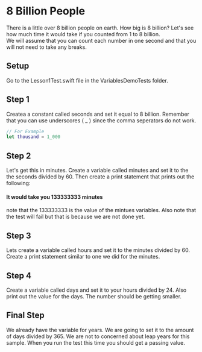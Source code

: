 # 8 Billion People
There is a little over 8 billion people on earth.  How big is 8 billion?  Let's see how much time it would take if you counted from 1 to 8 billion.  
We will assume that you can count each number in one second and that you will not need to take any breaks.  

## Setup 
Go to the Lesson1Test.swift file in the VariablesDemoTests folder.  

## Step 1 
Createa a constant called seconds and set it equal to 8 billion.  Remember that you can use underscores ( _ ) since the comma seperators do not work.  

 ```swift
// For Example
let thousand = 1_000 
```

## Step 2 
Let's get this in minutes.  Create a variable called minutes and set it to the the seconds divided by 60.  Then create a print statement that prints out the following: 
#### It would take you 133333333 minutes 
note that the 133333333 is the value of the mintues variables.  Also note that the test will fail but that is because we are not done yet. 

## Step 3 
Lets create a variable called hours and set it to the minutes divided by 60.  Create a print statement similar to one we did for the minutes. 

## Step 4 
Create a variable called days and set it to your hours divided by 24. Also print out the value for the days.  The number should be getting smaller.  

## Final Step 
We already have the variable for years.  We are going to set it to the amount of days divided by 365.  We are not to concerned about leap years for this sample.  When you run the test this time you should get a passing value. 
